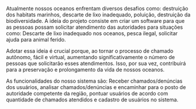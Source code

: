 Atualmente nossos oceanos enfrentam diversos desafios como: destruição dos habitats marinhos, descarte de lixo inadequado, poluição, destruição da biodiversidade. A ideia do projeto consiste em criar um software para que as pessoas possam solicitar atendimento das autoridades para situações como: Descarte de lixo inadequado nos oceanos, pesca ilegal, solicitar ajuda para animal ferido.

Adotar essa ideia é crucial porque, ao tornar o processo de chamado autônomo, fácil e virtual, aumentando significativamente o número de pessoas que solicitarão esses atendimentos. Isso, por sua vez, contribuirá para a preservação e prolongamento da vida de nossos oceanos.

As funcionalidades do nosso sistema são: Receber chamados/denúncias dos usuários, analisar chamados/denúncias e encaminhar para o posto de autoridade competente da região, pontuar usuários de acordo com quantidade de chamados atendidos e cadastro de usuários no sistema.
